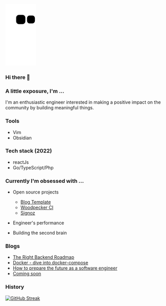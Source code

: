 <!-- ![Astronauts 2](https://user-images.githubusercontent.com/92326584/202029508-1366f7a9-5194-4122-a4f0-02c45f9206b7.jpeg) -->
![snake gif](https://github.com/bitethecode/bitethecode/blob/output/github-contribution-grid-snake.svg#gh-dark-mode-only)

### Hi there 👋
### A little exposure, I'm ...
I'm an enthusiastic engineer interested in making a positive impact on the community by building meaningful things. 

### Tools 
- Vim
- Obsidian

### Tech stack (2022)
- reactJs
- Go/TypeScript/Php

### Currently I'm obsessed with ... 
- Open source projects
  - [Blog Template](https://github.com/bitethecode/blog-template)
  - [Woodpecker CI](https://github.com/woodpecker-ci)
  - [Signoz](https://github.com/SigNoz)
  
- Engineer's performance
- Building the second brain 

### Blogs
<!-- BLOG-POST-LIST:START -->
- [The Right Backend Roadmap](https://bitethecode.substack.com/p/the-right-backend-roadmap)
- [Docker - dive into docker-compose](https://bitethecode.substack.com/p/docker-tutorial-dive-into-docker)
- [How to prepare the future as a software engineer](https://bitethecode.substack.com/p/how-to-prepare-the-future-as-a-software)
- [Coming soon](https://bitethecode.substack.com/p/coming-soon)
<!-- BLOG-POST-LIST:END -->


### History 
[![GitHub Streak](https://streak-stats.demolab.com/?user=bitethecode&theme=dark)](https://git.io/streak-stats)
